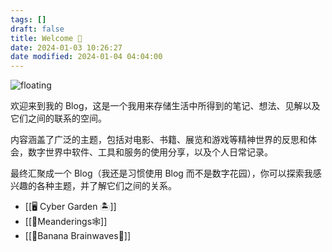 ```yaml
---
tags: []
draft: false
title: Welcome 🐒
date: 2024-01-03 10:26:27
date modified: 2024-01-04 04:04:00
---
```


![floating](https://pic.237484.xyz/uPic/floating.webp)

欢迎来到我的 Blog，这是一个我用来存储生活中所得到的笔记、想法、见解以及它们之间的联系的空间。

内容涵盖了广泛的主题，包括对电影、书籍、展览和游戏等精神世界的反思和体会，数字世界中软件、工具和服务的使用分享，以及个人日常记录。

最终汇聚成一个 Blog（我还是习惯使用 Blog 而不是数字花园），你可以探索我感兴趣的各种主题，并了解它们之间的关系。

- [[🖥️ Cyber Garden 🏝️]]
- [[🙊Meanderings🕸️]]
- [[🍌Banana Brainwaves🧠]]